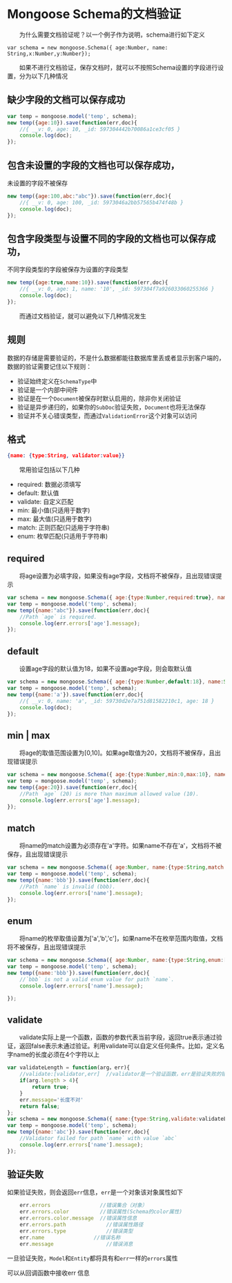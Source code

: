 # Mongoose Schema的文档验证

　　为什么需要文档验证呢？以一个例子作为说明，schema进行如下定义

```
var schema = new mongoose.Schema({ age:Number, name: String,x:Number,y:Number});  
```

　　如果不进行文档验证，保存文档时，就可以不按照Schema设置的字段进行设置，分为以下几种情况

## 缺少字段的文档可以保存成功

```js
var temp = mongoose.model('temp', schema);
new temp({age:10}).save(function(err,doc){
    //{ __v: 0, age: 10, _id: 597304442b70086a1ce3cf05 }
    console.log(doc);
}); 
```

## 包含未设置的字段的文档也可以保存成功，

未设置的字段不被保存

```js
new temp({age:100,abc:"abc"}).save(function(err,doc){
    //{ __v: 0, age: 100, _id: 5973046a2bb57565b474f48b }
    console.log(doc);
}); 
```

## 包含字段类型与设置不同的字段的文档也可以保存成功，

不同字段类型的字段被保存为设置的字段类型

```js
new temp({age:true,name:10}).save(function(err,doc){
    //{ __v: 0, age: 1, name: '10', _id: 597304f7a926033060255366 }
    console.log(doc);
}); 
```

　　而通过文档验证，就可以避免以下几种情况发生

## 规则

数据的存储是需要验证的，不是什么数据都能往数据库里丢或者显示到客户端的，数据的验证需要记住以下规则：

- 验证始终定义在`SchemaType`中
- 验证是一个内部中间件
- 验证是在一个`Document`被保存时默认启用的，除非你关闭验证
- 验证是异步递归的，如果你的`SubDoc`验证失败，`Document`也将无法保存
- 验证并不关心错误类型，而通过`ValidationError`这个对象可以访问

## 格式

```json
{name: {type:String, validator:value}}
```

　　常用验证包括以下几种

- required: 数据必须填写
- default: 默认值
- validate: 自定义匹配
- min: 最小值(只适用于数字)
- max: 最大值(只适用于数字)
- match: 正则匹配(只适用于字符串)
- enum:  枚举匹配(只适用于字符串)



## required

　　将age设置为必填字段，如果没有age字段，文档将不被保存，且出现错误提示

 

```js
var schema = new mongoose.Schema({ age:{type:Number,required:true}, name: String,x:Number,y:Number});  
var temp = mongoose.model('temp', schema);
new temp({name:"abc"}).save(function(err,doc){
    //Path `age` is required.
    console.log(err.errors['age'].message);
}); 
```

 

## default

　　设置age字段的默认值为18，如果不设置age字段，则会取默认值

 

```js
var schema = new mongoose.Schema({ age:{type:Number,default:18}, name:String,x:Number,y:Number});  
var temp = mongoose.model('temp', schema);
new temp({name:'a'}).save(function(err,doc){
    //{ __v: 0, name: 'a', _id: 59730d2e7a751d81582210c1, age: 18 }
    console.log(doc);
}); 
```

 

## min | max

　　将age的取值范围设置为[0,10]。如果age取值为20，文档将不被保存，且出现错误提示

 

```js
var schema = new mongoose.Schema({ age:{type:Number,min:0,max:10}, name: String,x:Number,y:Number});  
var temp = mongoose.model('temp', schema);
new temp({age:20}).save(function(err,doc){
    //Path `age` (20) is more than maximum allowed value (10).
    console.log(err.errors['age'].message);
}); 
```

 

## match

　　将name的match设置为必须存在'a'字符。如果name不存在'a'，文档将不被保存，且出现错误提示

 

```js
var schema = new mongoose.Schema({ age:Number, name:{type:String,match:/a/},x:Number,y:Number});  
var temp = mongoose.model('temp', schema);
new temp({name:'bbb'}).save(function(err,doc){
    //Path `name` is invalid (bbb).
    console.log(err.errors['name'].message);
}); 
```

 

## enum

　　将name的枚举取值设置为['a','b','c']，如果name不在枚举范围内取值，文档将不被保存，且出现错误提示

 

```js
var schema = new mongoose.Schema({ age:Number, name:{type:String,enum:['a','b','c']},x:Number,y:Number});  
var temp = mongoose.model('temp', schema);
new temp({name:'bbb'}).save(function(err,doc){
    //`bbb` is not a valid enum value for path `name`.
    console.log(err.errors['name'].message);

}); 
```

 

## validate

　　validate实际上是一个函数，函数的参数代表当前字段，返回true表示通过验证，返回false表示未通过验证。利用validate可以自定义任何条件。比如，定义名字name的长度必须在4个字符以上

 

```js
var validateLength = function(arg，err){
    //validate:[validator,err]  //validator是一个验证函数，err是验证失败的错误信息
    if(arg.length > 4){
        return true;
    }
    err.message='长度不对'
    return false;
};
var schema = new mongoose.Schema({ name:{type:String,validate:validateLength}, age:Number,x:Number,y:Number});  
var temp = mongoose.model('temp', schema);
new temp({name:'abc'}).save(function(err,doc){
    //Validator failed for path `name` with value `abc`
    console.log(err.errors['name'].message);
}); 
```

 

## 验证失败

如果验证失败，则会返回`err`信息，`err`是一个对象该对象属性如下

```javascript
    err.errors                //错误集合（对象）
    err.errors.color          //错误属性(Schema的color属性)
    err.errors.color.message  //错误属性信息
    err.errors.path             //错误属性路径
    err.errors.type             //错误类型
    err.name                //错误名称
    err.message                 //错误消息
```

一旦验证失败，`Model`和`Entity`都将具有和`err`一样的`errors`属性 

可以从回调函数中接收err 信息